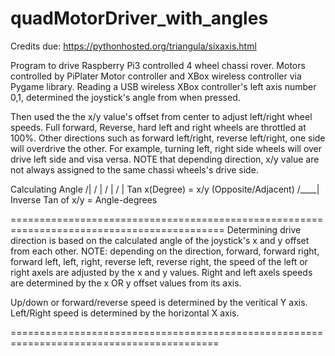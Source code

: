 # quadMotorDriver_with_angles
Credits due: https://pythonhosted.org/triangula/sixaxis.html

Program to drive Raspberry Pi3 controlled 4 wheel chassi rover. Motors controlled by PiPlater Motor controller and XBox wireless
controller via Pygame library. Reading a USB wireless XBox controller's left axis number 0,1, determined the joystick's angle from when pressed. 

Then used the the x/y value's offset from center to adjust left/right wheel speeds. Full forward, Reverse, hard left and right wheels are throttled at 100%. Other directions such as forward left/right, reverse left/right, one side will overdrive the other. For example, turning left, right side wheels will over drive left side and visa versa. NOTE that depending direction, x/y value are not always assigned to the same chassi wheels's drive side. 

 
 Calculating Angle                           /|
                                            / |
                                           /  |
                                          /   |
 Tan x(Degree) = x/y (Opposite/Adjacent) /____|
 Inverse Tan of x/y = Angle-degrees

===========================================================================================
 Determining drive direction is based on the calculated angle of the joystick's
 x and y offset from each other.
 NOTE: depending on the direction, forward, forward right, forward left, 
       left, right, reverse left, reverse right, the speed of the left or 
       right axels are adjusted by the x and y values. Right and left
       axels speeds are determined by the x OR y offset values from its axis.
 
 Up/down or forward/reverse speed is determined by the veritical Y axis.
 Left/Right speed is determined by the horizontal X axis. 

 ==========================================================================================
	
